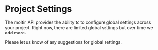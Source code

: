 # Project Settings

The moltin API provides the ability to to configure global settings across your project. Right now, there are limited global settings but over time we add more.

Please let us know of any suggestions for global settings.

